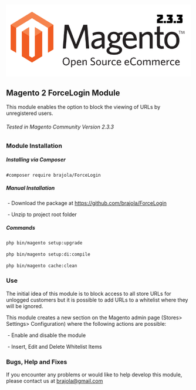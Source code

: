 ![Alt text](app/code/Brajola/ForceLogin/resources/magento.png?raw=true "Title")

## Magento 2 ForceLogin Module
This module enables the option to block the viewing of URLs by unregistered users.

###### Tested in Magento Community Version 2.3.3

### Module Installation
##### Installing via Composer
```#composer require brajola/ForceLogin```

##### Manual Installation
 - Download the package at https://github.com/brajola/ForceLogin

 - Unzip to project root folder

##### Commands
```php bin/magento setup:upgrade```

```php bin/magento setup:di:compile```

```php bin/magento cache:clean```


### Use
The initial idea of this module is to block access to all store URLs for unlogged customers but it is possible to add URLs to a whitelist where they will be ignored.

This module creates a new section on the Magento admin page (Stores> Settings> Configuration) where the following actions are possible:

 - Enable and disable the module

 - Insert, Edit and Delete Whitelist Items

### Bugs, Help and Fixes
If you encounter any problems or would like to help develop this module, please contact us at [brajola@gmail.com](mailto:brajola@gmail.com)